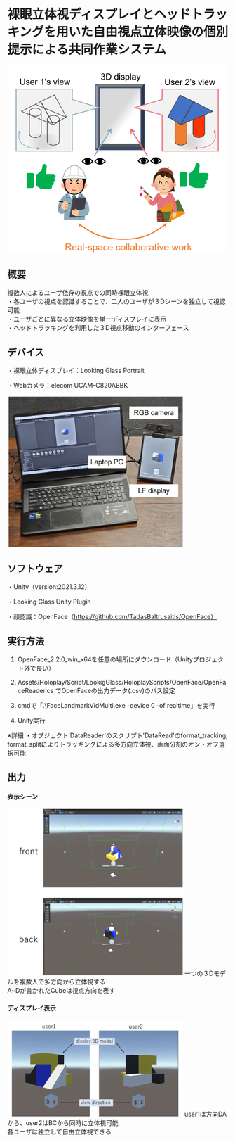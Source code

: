 # 裸眼立体視ディスプレイとヘッドトラッキングを用いた自由視点立体映像の個別提示による共同作業システム

<img src="./teaser.png" width="500％">

## 概要
複数人によるユーザ依存の視点での同時裸眼立体視<br>
・各ユーザの視点を認識することで、二人のユーザが３Dシーンを独立して視認可能<br>
・ユーザごとに異なる立体映像を単一ディスプレイに表示<br>
・ヘッドトラッキングを利用した３D視点移動のインターフェース<br>


## デバイス
・裸眼立体ディスプレイ：Looking Glass Portrait

・Webカメラ：elecom UCAM-C820ABBK

<img src="./setup.png" width="400％">


## ソフトウェア
・Unity（version:2021.3.12）

・Looking Glass Unity Plugin

・顔認識：OpenFace（https://github.com/TadasBaltrusaitis/OpenFace）



## 実行方法
1. OpenFace_2.2.0_win_x64を任意の場所にダウンロード（Unityプロジェクト外で良い）

2. Assets/Holoplay/Script/LookigGlass/HoloplayScripts/OpenFace/OpenFaceReader.cs でOpenFaceの出力データ(.csv)のパス設定

3. cmdで「.\FaceLandmarkVidMulti.exe -device 0 -of realtime」を実行

4. Unity実行

※詳細
・オブジェクト'DataReader'のスクリプト'DataRead'のformat_tracking, format_splitによりトラッキングによる多方向立体視、画面分割のオン・オフ選択可能



## 出力
#### 表示シーン
<img src="./model.png" width="400％">
一つの３Dモデルを複数人で多方向から立体視する<br>
A~Dが書かれたCubeは視点方向を表す<br>


#### ディスプレイ表示
<img src="./output.png" width="400％">
user1は方向DAから、user2はBCから同時に立体視可能<br>
各ユーザは独立して自由立体視できる<br>
